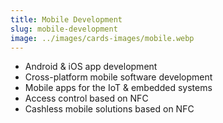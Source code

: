 ```yaml
---
title: Mobile Development
slug: mobile-development
image: ../images/cards-images/mobile.webp
---
```


* Android & iOS app development
* Cross-platform mobile software development
* Mobile apps for the IoT & embedded systems
* Access control based on NFC
* Cashless mobile solutions based on NFC